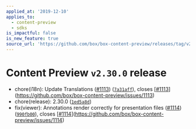 ```yaml
---
applied_at: '2019-12-10'
applies_to:
  - content-preview
  - sdks
is_impactful: false
is_new_feature: true
source_url: 'https://github.com/box/box-content-preview/releases/tag/v2.30.0'
---
```


# Content Preview `v2.30.0` release


* chore(i18n): Update Translations ([#1113](https://github.com/box/box-content-preview/pull/1113)) ([`7a31aff`](https://github.com/box/box-content-preview/commit[`7a31aff`](https://github.com/box/box-content-preview/commit/7a31aff))), closes [[#1113](https://github.com/box/box-content-preview/pull/1113)](https://github.com/box/box-content-preview/issues/1113)
* chore(release): 2.30.0 ([`1ed5a8d`](https://github.com/box/box-content-preview/commit[`1ed5a8d`](https://github.com/box/box-content-preview/commit/1ed5a8d)))
* fix(viewer): Annotations render correctly for presentation files ([#1114](https://github.com/box/box-content-preview/pull/1114)) ([`990fb00`](https://github.com/box/box-content-preview/commit[`990fb00`](https://github.com/box/box-content-preview/commit/990fb00))), closes [[#1114](https://github.com/box/box-content-preview/pull/1114)](https://github.com/box/box-content-preview/issues/1114)



